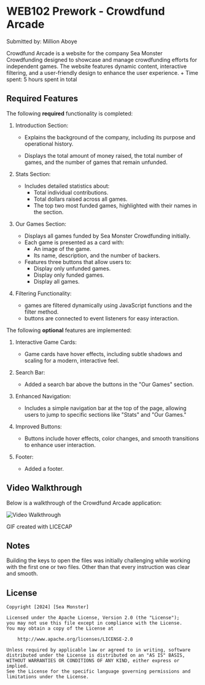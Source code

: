 # WEB102 Prework - Crowdfund Arcade

Submitted by: Million Aboye

Crowdfund Arcade is a website for the company Sea Monster Crowdfunding designed to showcase and manage crowdfunding efforts for independent games. The website features dynamic content, interactive filtering, and a user-friendly design to enhance the user experience.
+
Time spent: 5 hours spent in total

## Required Features

The following **required** functionality is completed:

1. Introduction Section:

    -   Explains the background of the company, including its purpose and operational history.

    -   Displays the total amount of money raised, the total number of games, and the number of games that remain unfunded.

2. Stats Section:

    -   Includes detailed statistics about:
        -   Total individual contributions.
        -   Total dollars raised across all games.
        -   The top two most funded games, highlighted with their names in the section.

3. Our Games Section:

    -   Displays all games funded by Sea Monster Crowdfunding initially.
    -   Each game is presented as a card with:
        -   An image of the game.
        -   Its name, description, and the number of backers.
    -   Features three buttons that allow users to:
        -   Display only unfunded games.
        -   Display only funded games.
        -   Display all games.
4.  Filtering Functionality:

    -  games are filtered dynamically using JavaScript functions and the filter method.
    -  buttons are connected to event listeners for easy interaction.

The following **optional** features are implemented:
1. Interactive Game Cards:

    -   Game cards have hover effects, including subtle shadows and scaling for a modern, interactive feel.
2.  Search Bar:
    -   Added a search bar above the buttons in the "Our Games" section.

3.  Enhanced Navigation:
    -   Includes a simple navigation bar at the top of the page, allowing users to jump to specific sections like "Stats" and "Our Games."

4.  Improved Buttons:
    -   Buttons include hover effects, color changes, and smooth transitions to enhance user interaction.


4.  Footer:
    -   Added a footer.



## Video Walkthrough


Below is a walkthrough of the Crowdfund Arcade application:

<img src='Pre-work_walk through.gif' title='Video Walkthrough' width='' alt='Video Walkthrough' />



GIF created with LICECAP
## Notes

Building the keys to open the files was initially challenging while working with the first one or two files. Other than that every instruction was clear and smooth.


## License

    Copyright [2024] [Sea Monster]

    Licensed under the Apache License, Version 2.0 (the "License");
    you may not use this file except in compliance with the License.
    You may obtain a copy of the License at

        http://www.apache.org/licenses/LICENSE-2.0

    Unless required by applicable law or agreed to in writing, software
    distributed under the License is distributed on an "AS IS" BASIS,
    WITHOUT WARRANTIES OR CONDITIONS OF ANY KIND, either express or implied.
    See the License for the specific language governing permissions and
    limitations under the License.

